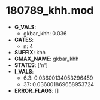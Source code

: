 # 180789_khh.mod

- **G_VALS**:
  - gkbar_khh: 0.036
- **GATES**:
  - n: 4
- **SUFFIX**: khh
- **GMAX_NAME**: gkbar_khh
- **STATES**: ['n']
- **I_VALS**:
  - 6.3: 0.03600134053296459
  - 37: 0.036001869658953724
- **ERROR_FLAGS**: []
